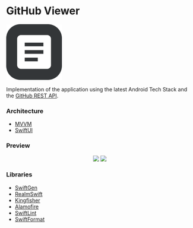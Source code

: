 GitHub Viewer
===================

![picture](data/preview.png)

Implementation of the application using the latest Android Tech Stack and the [GitHub REST API](https://docs.github.com/en/rest).

### Architecture

* [MVVM](https://en.wikipedia.org/wiki/Model%E2%80%93view%E2%80%93viewmodel)
* [SwiftUI](https://developer.apple.com/xcode/swiftui/)

### Preview
<p align="center">
<img src="data/light.gif" width="41%"/>
<img src="data/dark.gif" width="41%"/>
</p>

### Libraries

* [SwiftGen](https://github.com/SwiftGen/SwiftGen)
* [RealmSwift](https://github.com/realm/realm-cocoa)
* [Kingfisher](https://github.com/onevcat/Kingfisher)
* [Alamofire](https://github.com/Alamofire/Alamofire)
* [SwiftLint](https://github.com/realm/SwiftLint)
* [SwiftFormat](https://github.com/nicklockwood/SwiftFormat)
